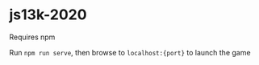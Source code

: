 # js13k-2020

Requires npm

Run ```npm run serve```, then browse to ```localhost:{port}``` to launch the game
